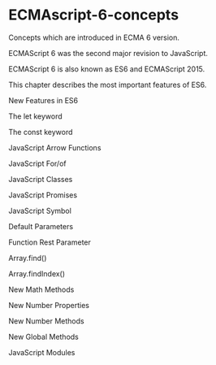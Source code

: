 # ECMAscript-6-concepts
Concepts which are introduced in ECMA 6 version.

ECMAScript 6 was the second major revision to JavaScript.

ECMAScript 6 is also known as ES6 and ECMAScript 2015.

This chapter describes the most important features of ES6.

New Features in ES6

The let keyword

The const keyword

JavaScript Arrow Functions

JavaScript For/of

JavaScript Classes

JavaScript Promises

JavaScript Symbol

Default Parameters

Function Rest Parameter

Array.find()

Array.findIndex()

New Math Methods

New Number Properties

New Number Methods

New Global Methods

JavaScript Modules
